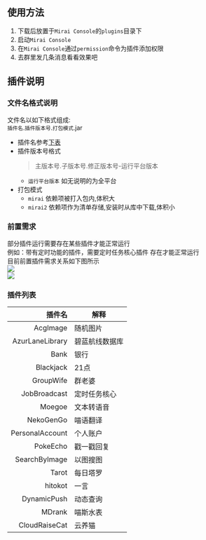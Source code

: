 ## 使用方法

1. 下载后放置于`Mirai Console`的`plugins`目录下
2. 启动`Mirai Console`
3. 在`Mirai Console`通过`permission`命令为插件添加权限
4. 去群里发几条消息看看效果吧

## 插件说明

### 文件名格式说明
文件名以如下格式组成:  
`插件名`.`插件版本号`.`打包模式`.jar
* 插件名参考[下表](#插件列表)
* 插件版本号格式
    > 主版本号.子版本号.修正版本号-运行平台版本
    * `运行平台版本` 如无说明的为全平台
* 打包模式
    * `mirai` 依赖项被打入包内,体积大
    * `mirai2` 依赖项作为清单存储,安装时从库中下载,体积小

### 前置需求
部分插件运行需要存在某些插件才能正常运行  
例如：带有定时功能的插件，需要定时任务核心插件 存在才能正常运行  
目前前置插件需求关系如下图所示  
[![](https://mermaid.ink/img/pako:eNqFkMsKwkAMRX-lZG1_oAvBUheKguhOZhNn0od2JmUei1L6744t1Y1iIJBwDyGcASQrggwqi12dHM7CJLGK3qBu5Cm4OknTdbLnW24ZlUTnZyJH8_gXncg6NthupORglrRF-bjH_o1sZLXTWNE3AlagyWpsVHx6ePECfE2aBGRxVFRiaL0AYcaIhk6hp61qPFvISmwdrQCD50tvJGTeBlqgosHoQL-pDs2V-bPTdOQ425qkjU8AkGl9?type=png)](https://mermaid.live/edit#pako:eNqFkMsKwkAMRX-lZG1_oAvBUheKguhOZhNn0od2JmUei1L6744t1Y1iIJBwDyGcASQrggwqi12dHM7CJLGK3qBu5Cm4OknTdbLnW24ZlUTnZyJH8_gXncg6NthupORglrRF-bjH_o1sZLXTWNE3AlagyWpsVHx6ePECfE2aBGRxVFRiaL0AYcaIhk6hp61qPFvISmwdrQCD50tvJGTeBlqgosHoQL-pDs2V-bPTdOQ425qkjU8AkGl9)  
[![](https://mermaid.ink/img/pako:eNqrVkrOT0lVslJKL0osyFDwCYrJKy5NgnCezt73ZF93TJ6jgq7uyzkNL5Y16uraKTjF5KXmpSjpKOWmFuUmZqYA9VbH5CkoxCiVZKTmpsYoWQGZKalpiaU5JTFKMXm1QKWlBSmJJamuKZkl-UVKVmmJOcWpOkqJpSX5wZV5yUpWJUWlqTBFLpmJQNtzoapqAb3vOpo)](https://mermaid-js.github.io/mermaid-live-editor/edit#pako:eNqrVkrOT0lVslJKL0osyFDwCYrJKy5NgnCezt73ZF93TJ6jgq7uyzkNL5Y16uraKTjF5KXmpSjpKOWmFuUmZqYA9VbH5CkoxCiVZKTmpsYoWQGZKalpiaU5JTFKMXm1QKWlBSmJJamuKZkl-UVKVmmJOcWpOkqJpSX5wZV5yUpWJUWlqTBFLpmJQNtzoapqAb3vOpo)

### 插件列表
插件名|解释
|-:|-|
AcgImage|随机图片
AzurLaneLibrary|碧蓝航线数据库
Bank|银行
Blackjack|21点
GroupWife|群老婆
JobBroadcast|定时任务核心
Moegoe|文本转语音
NekoGenGo|喵语翻译
PersonalAccount|个人账户
PokeEcho|戳一戳回复
SearchByImage|以图搜图
Tarot|每日塔罗
hitokot|一言
DynamicPush|动态查询
MDrank|喵斯水表
CloudRaiseCat|云养猫